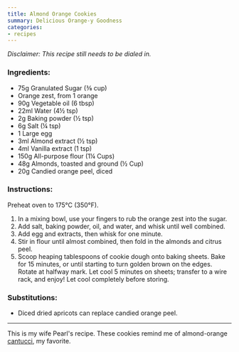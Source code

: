 ```yaml
---
title: Almond Orange Cookies
summary: Delicious Orange-y Goodness
categories:
- recipes
---
```

*Disclaimer: This recipe still needs to be dialed in.*

### Ingredients:
- 75g Granulated Sugar (⅜ cup)
- Orange zest, from 1 orange
- 90g Vegetable oil (6 tbsp)
- 22ml Water (4½ tsp)
- 2g Baking powder (½ tsp)
- 6g Salt (¼ tsp)
- 1 Large egg
- 3ml Almond extract (½ tsp)
- 4ml Vanilla extract (1 tsp)
- 150g All-purpose flour (1¼ Cups)
- 48g Almonds, toasted and ground (½ Cup) 
- 20g Candied orange peel, diced

### Instructions:
Preheat oven to 175°C (350°F). 
1. In a mixing bowl, use your fingers to rub the orange zest into the sugar.
2. Add salt, baking powder, oil, and water, and whisk until well combined.
4. Add egg and extracts, then whisk for one minute.
4. Stir in flour until almost combined, then fold in the almonds and citrus peel.
5. Scoop heaping tablespoons of cookie dough onto baking sheets.
Bake for 15 minutes, or until starting to turn golden brown on the edges. Rotate at halfway mark. Let cool 5 minutes on sheets; transfer to a wire rack, and enjoy!
Let cool completely before storing.

### Substitutions:
- Diced dried apricots can replace candied orange peel.

---

This is my wife Pearl's recipe.
These cookies remind me of almond-orange [cantucci](https://en.wikipedia.org/wiki/Biscotti#Cantucci), my favorite.


